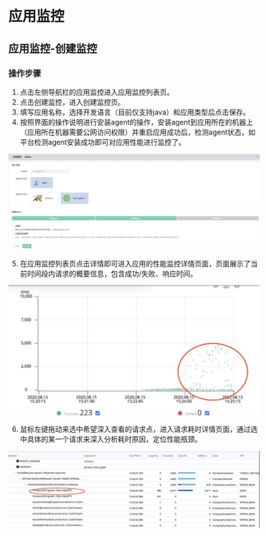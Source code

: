 # 应用监控
## 应用监控-创建监控
### 操作步骤
1. 点击左侧导航栏的应用监控进入应用监控列表页。
2. 点击创建监控，进入创建监控页。
3. 填写应用名称，选择开发语言（目前仅支持java）和应用类型后点击保存。
4. 按照界面的操作说明进行安装agent的操作，安装agent到应用所在的机器上（应用所在机器需要公网访问权限）并重启应用成功后，检测agent状态，如平台检测agent安装成功即可对应用性能进行监控了。

![应用监控-创建监控](../../../../image/Perftest/23.png)

5. 在应用监控列表页点击详情即可进入应用的性能监控详情页面，页面展示了当前时间段内请求的概要信息，包含成功/失败、响应时间。

![应用监控-监控详情](../../../../image/Perftest/24.png)

6. 鼠标左键拖动来选中希望深入查看的请求点，进入请求耗时详情页面，通过选中具体的某一个请求来深入分析耗时原因，定位性能瓶颈。

![应用监控-瓶颈定位](../../../../image/Perftest/25.png)
